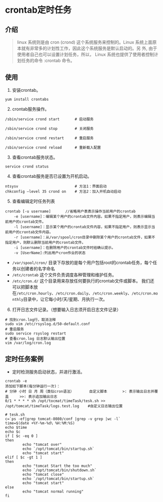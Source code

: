 # crontab定时任务

## 介绍

>linux 系统则是由 cron (crond) 这个系统服务来控制的。Linux 系统上面原本就有非常多的计划性工作，因此这个系统服务是默认启动的。另 外, 由于使用者自己也可以设置计划任务，所以， Linux 系统也提供了使用者控制计划任务的命令 :crontab 命令。

## 使用
1. 安装crontab。

`yum install crontabs`

2. crontab服务操作。

```shell
/sbin/service crond start       # 启动服务
 
/sbin/service crond stop        # 关闭服务
 
/sbin/service crond restart     # 重启服务
 
/sbin/service crond reload      # 重新载入配置
```

3. 查看crontab服务状态。

`service crond status`

4. 查看crontab服务是否已设置为开机启动。

```shell
ntsysv                          # 方法1：界面启动       
chkconfig –level 35 crond on    # 方法2：加入开机自动启动
```
5. 查看编辑定时任务列表
```shell
crontab [-u username]　　　　//省略用户表表示操作当前用户的crontab
    -e [username]：编辑某个用户的crontab文件内容。如果不指定用户，则表示编辑当前用户的crontab文件。
    -l [username]：显示某个用户的crontab文件内容，如果不指定用户，则表示显示当前用户的crontab文件内容。
    -r [username]：从/var/spool/cron目录中删除某个用户的crontab文件，如果不指定用户，则默认删除当前用户的crontab文件。
    -i [username]：在删除用户的crontab文件时给确认提示。
    -v [UserName]:列出用户cron作业的状态
```
   * `/var/spool/cron/` 目录下存放的是每个用户包括root的crontab任务，每个任务以创建者的名字命名
   * `/etc/crontab` 这个文件负责调度各种管理和维护任务。
   * `/etc/cron.d/` 这个目录用来存放任何要执行的crontab文件或脚本。
我们还可以把脚本放在`/etc/cron.hourly`、`/etc/cron.daily`、`/etc/cron.weekly`、`/etc/cron.monthly`目录中，让它每小时/天/星期、月执行一次。

6. 打开日志文件记录。（想要输入日志须开启日志文件记录）
```shell
# 找到cron.log行，取消注释 
sudo vim /etc/rsyslog.d/50-default.conf 
# 重启服务 
sudo service rsyslog restart 
# 查看cron.log 日志默认输出位置
vim /var/log/cron.log
```
## 定时任务案例

* 定时检测服务启动状态，并进行激活。

```shell
crontab -e
添加如下脚本(每分钟运行一次)：
# 分钟 小时 日 月 周（类似cron语法）       自定义脚本       >: 表示输出日志并覆盖     >>: 表示追加输出日志
0/1 * * * * sh /opt/tocmat/timeTask/tesk.sh >> /opt/tomcat/timeTask/logs.test.log    #自定义日志输出位置
```

```shell
# tesk.sh
c=`ps -ef|grep tomcat-8080/conf |grep -v grep |wc -l`
time=$(date +%Y-%m-%d\ %H:%M:%S)
echo $time
echo $c
if [ $c -eq 0 ]
then
        echo "tomcat over"
        echo `/opt/tomcat/bin/startup.sh`
        echo "tomcat start"
elif [ $c -gt 1 ]
then
        echo "tomcat Start the too much"
        echo `/opt/tomcat/bin/shutdown.sh`
        echo "tomcat close"
        echo `/opt/tomcat/bin/startup.sh`
        echo "tomcat start"
else
        echo "tomcat normal running"
fi
```